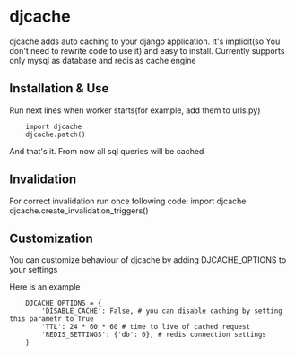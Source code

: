 # djcache

djcache adds auto caching to your django application. It's implicit(so You 
don't need to rewrite code to use it) and easy to install.
Currently supports only mysql as database and redis as cache engine

## Installation & Use

Run next lines when worker starts(for example, add them to urls.py)

        import djcache
        djcache.patch()

And that's it. From now all sql queries will be cached

## Invalidation

For correct invalidation run once following code:
    import djcache
    djcache.create_invalidation_triggers()

## Customization

You can customize behaviour of djcache by adding DJCACHE_OPTIONS to your settings

Here is an example
    
        DJCACHE_OPTIONS = {
            'DISABLE_CACHE': False, # you can disable caching by setting this parametr to True
            'TTL': 24 * 60 * 60 # time to live of cached request
            'REDIS_SETTINGS': {'db': 0}, # redis connection settings
        }
